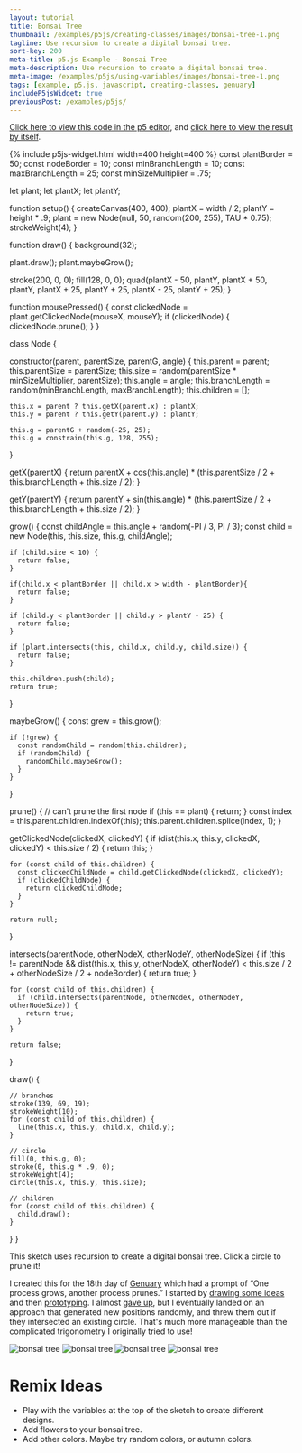 ```yaml
---
layout: tutorial
title: Bonsai Tree
thumbnail: /examples/p5js/creating-classes/images/bonsai-tree-1.png
tagline: Use recursion to create a digital bonsai tree.
sort-key: 200
meta-title: p5.js Example - Bonsai Tree
meta-description: Use recursion to create a digital bonsai tree.
meta-image: /examples/p5js/using-variables/images/bonsai-tree-1.png
tags: [example, p5.js, javascript, creating-classes, genuary]
includeP5jsWidget: true
previousPost: /examples/p5js/
---
```


[Click here to view this code in the p5 editor](https://editor.p5js.org/KevinWorkman/sketches/aBlpyozDs), and [click here to view the result by itself](https://editor.p5js.org/KevinWorkman/present/aBlpyozDs).

{% include p5js-widget.html width=400 height=400 %}
const plantBorder = 50;
const nodeBorder = 10;
const minBranchLength = 10;
const maxBranchLength = 25;
const minSizeMultiplier = .75;

let plant;
let plantX;
let plantY;

function setup() {
  createCanvas(400, 400);
  plantX = width / 2;
  plantY = height * .9;
  plant = new Node(null, 50, random(200, 255), TAU * 0.75);
  strokeWeight(4);
}

function draw() {
  background(32);

  plant.draw();
  plant.maybeGrow();
  
  stroke(200, 0, 0);
  fill(128, 0, 0);
  quad(plantX - 50, plantY,
       plantX + 50, plantY,
       plantX + 25, plantY + 25,
       plantX - 25, plantY + 25);
}

function mousePressed() {
  const clickedNode = plant.getClickedNode(mouseX, mouseY);
  if (clickedNode) {
    clickedNode.prune();
  }
}

class Node {

  constructor(parent, parentSize, parentG, angle) {
    this.parent = parent;
    this.parentSize = parentSize;
    this.size = random(parentSize * minSizeMultiplier, parentSize);
    this.angle = angle;
    this.branchLength = random(minBranchLength, maxBranchLength);
    this.children = [];

    this.x = parent ? this.getX(parent.x) : plantX;
    this.y = parent ? this.getY(parent.y) : plantY;

    this.g = parentG + random(-25, 25);
    this.g = constrain(this.g, 128, 255);
  }

  getX(parentX) {
    return parentX + cos(this.angle) *
      (this.parentSize / 2 + this.branchLength + this.size / 2);
  }

  getY(parentY) {
    return parentY + sin(this.angle) *
      (this.parentSize / 2 + this.branchLength + this.size / 2);
  }

  grow() {
    const childAngle = this.angle + random(-PI / 3, PI / 3);
    const child = new Node(this, this.size, this.g, childAngle);

    if (child.size < 10) {
      return false;
    }

    if(child.x < plantBorder || child.x > width - plantBorder){
      return false;
    }
    
    if (child.y < plantBorder || child.y > plantY - 25) {
      return false;
    }

    if (plant.intersects(this, child.x, child.y, child.size)) {
      return false;
    }

    this.children.push(child);
    return true;
  }

  maybeGrow() {
    const grew = this.grow();

    if (!grew) {
      const randomChild = random(this.children);
      if (randomChild) {
        randomChild.maybeGrow();
      }
    }
  }

  prune() {
    // can't prune the first node
    if (this == plant) {
      return;
    }
    const index = this.parent.children.indexOf(this);
    this.parent.children.splice(index, 1);
  }

  getClickedNode(clickedX, clickedY) {
    if (dist(this.x, this.y, clickedX, clickedY) < this.size / 2) {
      return this;
    }

    for (const child of this.children) {
      const clickedChildNode = child.getClickedNode(clickedX, clickedY);
      if (clickedChildNode) {
        return clickedChildNode;
      }
    }

    return null;
  }

  intersects(parentNode, otherNodeX, otherNodeY, otherNodeSize) {
    if (this != parentNode &&
      dist(this.x, this.y, otherNodeX, otherNodeY) <
           this.size / 2 + otherNodeSize / 2 + nodeBorder) {
      return true;
    }

    for (const child of this.children) {
      if (child.intersects(parentNode, otherNodeX, otherNodeY, otherNodeSize)) {
        return true;
      }
    }

    return false;
  }

  draw() {
    
    // branches
    stroke(139, 69, 19);
    strokeWeight(10);
    for (const child of this.children) {
      line(this.x, this.y, child.x, child.y);
    }

    // circle
    fill(0, this.g, 0);
    stroke(0, this.g * .9, 0);
    strokeWeight(4);
    circle(this.x, this.y, this.size);

    // children
    for (const child of this.children) {
      child.draw();
    }
  }
}
</script>

This sketch uses recursion to create a digital bonsai tree. Click a circle to prune it!

I created this for the 18th day of [Genuary](https://genuary2021.github.io/) which had a prompt of “One process grows, another process prunes.” I started by [drawing some ideas](/examples/p5js/creating-classes/images/bonsai-tree-6.jpg) and then [prototyping](/examples/p5js/creating-classes/images/bonsai-tree-5.png). I almost [gave up](https://twitter.com/KevinAWorkman/status/1351304751707693056), but I eventually landed on an approach that generated new positions randomly, and threw them out if they intersected an existing circle. That's much more manageable than the complicated trigonometry I originally tried to use!

![bonsai tree](/examples/p5js/creating-classes/images/bonsai-tree-2.png)
![bonsai tree](/examples/p5js/creating-classes/images/bonsai-tree-3.png)
![bonsai tree](/examples/p5js/creating-classes/images/bonsai-tree-4.png)
![bonsai tree](/examples/p5js/creating-classes/images/bonsai-tree-7.gif)

# Remix Ideas

- Play with the variables at the top of the sketch to create different designs.
- Add flowers to your bonsai tree.
- Add other colors. Maybe try random colors, or autumn colors.